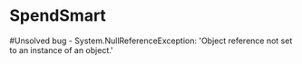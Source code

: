 # SpendSmart
#Unsolved bug - System.NullReferenceException: 'Object reference not set to an instance of an object.'